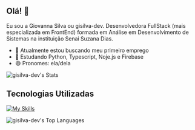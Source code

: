 ## Olá! 👋

Eu sou a Giovanna Silva ou gisilva-dev. Desenvolvedora FullStack (mais especializada em FrontEnd) formada em Análise em Desenvolvimento de Sistemas na instituição Senai Suzana Dias. 
- 🔭 Atualmente estou buscando meu primeiro emprego
- 🌱 Estudando Python, Typescript, Noje.js e Firebase
- 😄 Pronomes: ela/dela

![gisilva-dev's Stats](https://github-readme-stats.vercel.app/api?username=gisilva-dev&theme=midnight-purple&show_icons=true&hide_border=false&count_private=true)

## Tecnologias Utilizadas 

[![My Skills](https://skillicons.dev/icons?i=js,html,css,bootstrap,figma,mysql,react,sqlite)](https://skillicons.dev)

![gisilva-dev's Top Languages](https://github-readme-stats.vercel.app/api/top-langs/?username=gisilva-dev&theme=midnight-purple&show_icons=true&hide_border=false&layout=compact)




